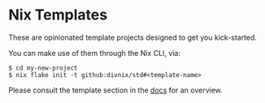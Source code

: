 # Nix Templates

These are opinionated template projects designed to get you kick-started.

You can make use of them through the Nix CLI, via:

```console
$ cd my-new-project
$ nix flake init -t github:divnix/std#<template-name>
```

Please consult the template section in the [docs][docs] for an overview.

[docs]: https://std.divnix.com/
